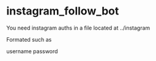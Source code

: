 # instagram_follow_bot

You need instagram auths in a file located at ../instagram

Formated such as

username
password
